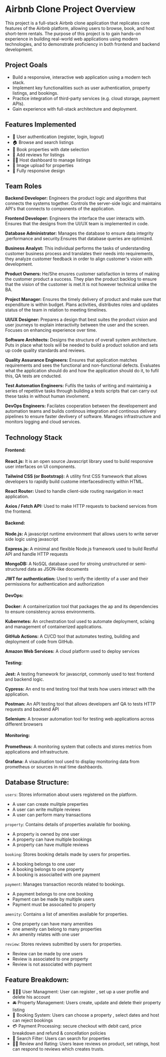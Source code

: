 # Airbnb Clone Project Overview
This project is a full-stack Airbnb clone application that replicates core features of the Airbnb platform, allowing users to browse, book, and host short-term rentals. The purpose of this project is to gain hands-on experience in building real-world web applications using modern technologies, and to demonstrate proficiency in both frontend and backend development.

## Project Goals
- Build a responsive, interactive web application using a modern tech stack.
- Implement key functionalities such as user authentication, property listings, and bookings.
- Practice integration of third-party services (e.g. cloud storage, payment APIs).
- Gain experience with full-stack architecture and deployment.


## Features Implemented
- 🔐 User authentication (register, login, logout)
- 🏠 Browse and search listings
- 📆 Book properties with date selection
- 💬 Add reviews for listings
- 🧑‍💼 Host dashboard to manage listings
- 📸 Image upload for properties
- 📱 Fully responsive design


## Team Roles
**Backend Developer:** Engineers the product logic and algorithms that connects the systems together. Controls the server-side logic and maintains API's that connects to components of the application.

**Frontend Developer:** Engineers the interface the user interacts with. Ensures that the designs from the UI/UX team is implemented in code.

**Database Administrator:** Manages the database to ensure data integrity ,performance and security.Ensures that database queries are optimized.

**Business Analyst:** This individual performs the tasks of understanding customer business process and translates their needs into requirements, they analyze customer feedback in order to align customer's vision with development.

**Product Owners:** He/She enusres customer satisfaction in terms of making the customer product a success. They plan the product backlog to ensure that the vision of the customer is met.It is not however technical unlike the BA.

**Project Manager:** Ensures the timely delivery of product and make sure that expenditure is within budget. Plans activities, distributes roles and updates status of the team in relation to meeting timelines.

**UI/UX Designer:** Prepares a design that best suites the product vision and user journeys to explain interactivity between the user and the screen. Focuses on enhancing experience over time.

**Software Architects:** Designs the structure of overall system architecture. Puts in place what tools will be needed to build a product solution and sets up code quality standards and reviews.

**Quality Assurance Engineers:** Ensures that application matches requirements and sees the functional and non-functional defects. Evaluates what the application should do and how the application should do it, to fufil this, QA tests are cnducted.

**Test Automation Engineers:** Fufils the tasks of writing and maintainig a series of repetitive tasks through building a tests scripts that can carry out these tasks in without human involvment.

**DevOps Engineers:** Facilates cooperation between the developement and automation teams and builds continous integration and continous delivery pipelines to ensure faster devlivery of software. Manages infrastructure and monitors logging and cloud services.

## Technology Stack
#### Frontend:
**React.js:** It is an open source Javascript library used to build responsive user interfaces on UI components.

**Tailwind CSS (or Bootstrap):** A utility first CSS framework that allows developers to rapidly build custome interfacesdirectly within HTML.

**React Router:** Used to handle client-side routing navigation in react application.

**Axios / Fetch API:** Used to make HTTP requests to backend services from the frontend.

#### Backend:
**Node.js:** A javascript runtime environment that allows users to write server side logic using javascript

**Express.js:** A minimal and flexible Node.js framework used to build Restful API and handle HTTP requests

**MongoDB:** A NoSQL database used for stroing unstructured or semi-structured data as JSON-like documents

**JWT for authentication:** Used to verify the identity of a user and their permissions for authentication and authorization

#### DevOps:
**Docker:** A containerization tool that packages the ap and its dependencies to ensure consistency across environments.

**Kubernetes:** An orchestration tool used to automate deployment, sclaing and management of containerized applications.

**GitHub Actions:** A CI/CD tool that automates testing, building and deployment of code from GitHub.

**Amazon Web Services:** A cloud platform used to deploy services 

#### Testing:
**Jest:** A testing framework for javascript, commonly used to test frontend and backend logic.

**Cypress:** An end to end testing tool that tests how users interact with the application.

**Postman:** An API testing tool that allows developers anf QA to tests HTTP requests and backend API

**Selenium:** A browser automation tool for testing web applications across different browsers

#### Monitoring:
**Prometheus:** A monitoring system that collects and stores metrics from applications and infrastructure.

**Grafana:** A visaulisation tool used to display monitoring data from prometheus or sources in real time dashbaords.

## Database Structure:
`users`: Stores information about users registered on the platform.
- A user can create mulitple preperties
- A user can write multiple reviews
- A user can perform many transactions

`property`: Contains details of properties available for booking.
- A property is owned by one user 
- A property can have multiple bookings
- A property can have multiple reviews

`booking`: Stores booking details made by users for properties.
- A booking belongs to one user 
- A booking belongs to one property 
- A booking is associalted with one payment

`payment`: Manages transaction records related to bookings.
- A payment belongs to one one booking
- Payment can be made by multiple users
- Payment must be assocaited to property

`amenity`: Contains a list of amenities available for properties.
- One property can have many amenities
- one amenity can belong to many properties
- An amenity relates with one user 

`review`: Stores reviews submitted by users for properties.
- Review can be made by one users
- Review is associated to one property
- Review is not associated with payment

## Feature Breakdown:
- 🙍🏽‍♀ User Managment: User can register , set up a user profile and delete his account
- 🚘 Property Management: Users create, update and delete their property listing
- 📅 Booking System: Users can choose a property , select dates and host can reject bookings
- 💳 Payment Processing: secure checkout with debit card, price breakdown and refund & concellation policies 
- 🔎 Search Filter: Users can search for properties
- ✍🏽 Review and Rating: Users leave reviews on product, set ratings, host can respond to reviews which creates trusts.




